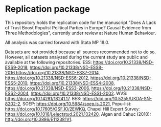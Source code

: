 # Replication package

This repository holds the replication code for the manuscript "Does A Lack of Trust Boost Populist Political Parties in Europe? Causal Evidence from Three Methodologies", currently under review at Nature Human Behaviour.

All analysis was carried forward with Stata MP 18.0.

Datasets are not provided because all sources recommended not to do so. However, all datasets analyzed during the current study are public and available at the following repositories. ESS: https://doi.org/10.21338/NSD-ESS9-2018, https://doi.org/10.21338/NSD-ESS8-2016,https://doi.org/10.21338/NSD-ESS7-2014, https://doi.org/10.21338/NSD-ESS6-2012, https://doi.org/10.21338/NSD-ESS5-2010, https://doi.org/10.21338/NSD-ESS4-2008, https://doi.org/10.21338/NSD-ESS3-2006, https://doi.org/10.21338/NSD-ESS2-2004,  https://doi.org/10.21338/NSD-ESS1-2002. WVS: https://doi.org/10.14281/18241.17. BES: https://doi.org/10.5255/UKDA-SN-8202-2, SOEP: https://doi.org/10.5684/soep.is.2021, Popu-list: https://doi.org/10.17605/OSF.IO/2EWKQ, Chapel Hill Expert Survey: https://doi.org/10.1016/j.electstud.2021.102420, Algan and Cahuc (2010): http://doi.org/10.3886/E112381V1. 

